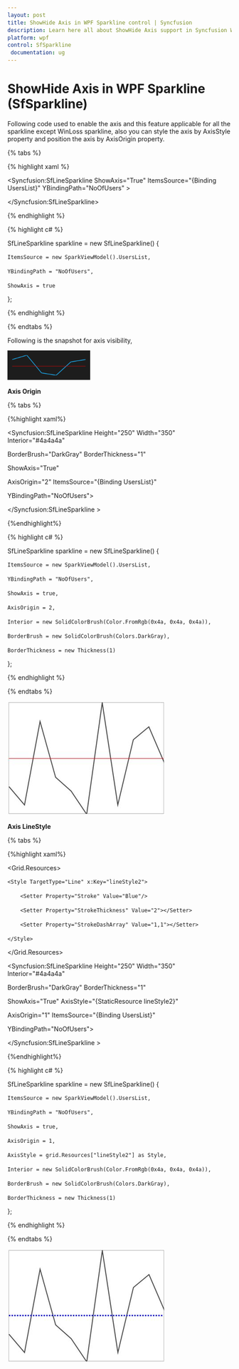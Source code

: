 ```yaml
---
layout: post
title: ShowHide Axis in WPF Sparkline control | Syncfusion
description: Learn here all about ShowHide Axis support in Syncfusion WPF Sparkline (SfSparkline) control and more.
platform: wpf
control: SfSparkline
 documentation: ug
---
```


# ShowHide Axis in WPF Sparkline (SfSparkline)

Following code used to enable the axis and this feature applicable for all the sparkline except WinLoss sparkline, also you can style the axis by AxisStyle property and position the axis by AxisOrigin property.

{% tabs %}

{% highlight xaml %}

<Syncfusion:SfLineSparkline ShowAxis="True" ItemsSource="{Binding UsersList}" YBindingPath="NoOfUsers" >

</Syncfusion:SfLineSparkline>

{% endhighlight %}

{% highlight c# %}

SfLineSparkline sparkline = new SfLineSparkline()
{

    ItemsSource = new SparkViewModel().UsersList,

    YBindingPath = "NoOfUsers",

    ShowAxis = true

};

{% endhighlight %}

{% endtabs %}

Following is the snapshot for axis visibility,

![ShowHide-Axis_img1](ShowHide-Axis_images/ShowHide-Axis_img1.png)

**Axis Origin**

{% tabs %}

{%highlight xaml%}

<Syncfusion:SfLineSparkline Height="250" Width="350" Interior="#4a4a4a"  

BorderBrush="DarkGray" BorderThickness="1"

ShowAxis="True" 

AxisOrigin="2" ItemsSource="{Binding UsersList}" 

YBindingPath="NoOfUsers">

</Syncfusion:SfLineSparkline >

{%endhighlight%}

{% highlight c# %}

SfLineSparkline sparkline = new SfLineSparkline()
{

    ItemsSource = new SparkViewModel().UsersList,

    YBindingPath = "NoOfUsers",

    ShowAxis = true,

    AxisOrigin = 2,

    Interior = new SolidColorBrush(Color.FromRgb(0x4a, 0x4a, 0x4a)),

    BorderBrush = new SolidColorBrush(Colors.DarkGray),

    BorderThickness = new Thickness(1)

};

{% endhighlight %}

{% endtabs %}

![Axis Origin](ShowHide-Axis_images/ShowHideAxis_img2.jpeg)


**Axis LineStyle**

{% tabs %}

{%highlight xaml%}

<Grid.Resources>

    <Style TargetType="Line" x:Key="lineStyle2">

        <Setter Property="Stroke" Value="Blue"/>

        <Setter Property="StrokeThickness" Value="2"></Setter>

        <Setter Property="StrokeDashArray" Value="1,1"></Setter>

    </Style>

</Grid.Resources>

<Syncfusion:SfLineSparkline Height="250" Width="350" Interior="#4a4a4a"   

BorderBrush="DarkGray"  BorderThickness="1"

ShowAxis="True" AxisStyle="{StaticResource lineStyle2}"   

AxisOrigin="1" ItemsSource="{Binding UsersList}"   

YBindingPath="NoOfUsers">

</Syncfusion:SfLineSparkline >

{%endhighlight%}

{% highlight c# %}

SfLineSparkline sparkline = new SfLineSparkline()
{

    ItemsSource = new SparkViewModel().UsersList,

    YBindingPath = "NoOfUsers",

    ShowAxis = true,

    AxisOrigin = 1,

    AxisStyle = grid.Resources["lineStyle2"] as Style,

    Interior = new SolidColorBrush(Color.FromRgb(0x4a, 0x4a, 0x4a)),

    BorderBrush = new SolidColorBrush(Colors.DarkGray),

    BorderThickness = new Thickness(1)

};

{% endhighlight %}

{% endtabs %}

![Customizing Axis line](ShowHide-Axis_images/ShowHideAxis_img3.jpeg)
